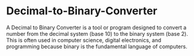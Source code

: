 # Decimal-to-Binary-Converter
A Decimal to Binary Converter is a tool or program designed to convert a number from the decimal system (base 10) to the binary system (base 2). This is often used in computer science, digital electronics, and programming because binary is the fundamental language of computers.
